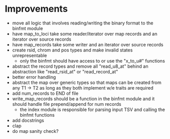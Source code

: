 # Improvements

- move all logic that involves reading/writing the binary format to the binfmt module
- have map_to_loci take some reader/iterator over map records and an iterator over source records
- have map_records take some writer and an iterator over source records
- create rsid, chrom and pos types and make invalid states unrepresentable
  - only the binfmt should have access to or use the "x_to_u#" functions
- abstract the record types and remove all "read_u8_at" behind an abstraction like "read_rsid_at" or "read_record_at"
- better error handling
- abstract the map over generic types so that maps can be created from any T1 -> T2 as long as they both implement w/e traits are required
- add num_records to END of file
- write_map_records should be a function in the binfmt module and it should handle file prepend/append for num records
  - the index module is responsible for parsing input TSV and calling the binfmt functions
- add docstrings
- clap
- do map sanity check?
